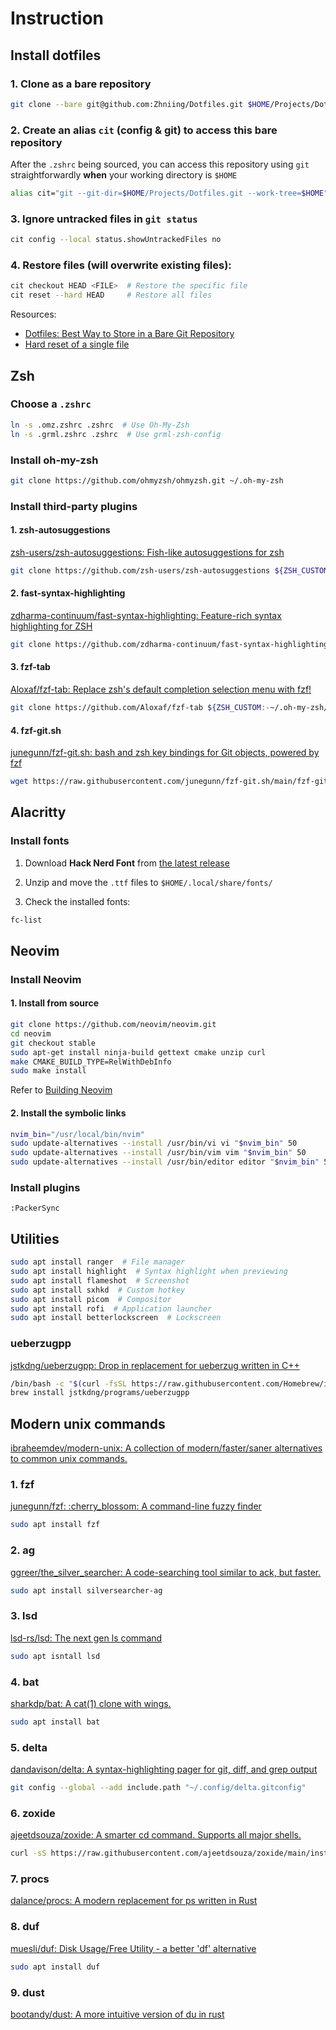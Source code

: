 # Instruction

## Install dotfiles

### 1. Clone as a bare repository

```bash
git clone --bare git@github.com:Zhniing/Dotfiles.git $HOME/Projects/Dotfiles.git
```

### 2. Create an alias `cit` (**c**onfig & g**it**) to access this bare repository

After the `.zshrc` being sourced, you can access this repository using `git` straightforwardly **when** your working directory is `$HOME`

```bash
alias cit="git --git-dir=$HOME/Projects/Dotfiles.git --work-tree=$HOME"
```

### 3. Ignore untracked files in `git status`

```bash
cit config --local status.showUntrackedFiles no
```

### 4. Restore files (will overwrite existing files):

```bash
cit checkout HEAD <FILE>  # Restore the specific file
cit reset --hard HEAD     # Restore all files
```

Resources: 
- [Dotfiles: Best Way to Store in a Bare Git Repository](https://www.atlassian.com/git/tutorials/dotfiles)
- [Hard reset of a single file](https://stackoverflow.com/a/7147320)

## Zsh

### Choose a `.zshrc`

```bash
ln -s .omz.zshrc .zshrc  # Use Oh-My-Zsh
ln -s .grml.zshrc .zshrc  # Use grml-zsh-config
```

### Install oh-my-zsh

```bash
git clone https://github.com/ohmyzsh/ohmyzsh.git ~/.oh-my-zsh
```

### Install third-party plugins

#### 1. zsh-autosuggestions

[zsh-users/zsh-autosuggestions: Fish-like autosuggestions for zsh](https://github.com/zsh-users/zsh-autosuggestions)

```bash
git clone https://github.com/zsh-users/zsh-autosuggestions ${ZSH_CUSTOM:-~/.oh-my-zsh/custom}/plugins/zsh-autosuggestions
```

#### 2. fast-syntax-highlighting

[zdharma-continuum/fast-syntax-highlighting: Feature-rich syntax highlighting for ZSH](https://github.com/zdharma-continuum/fast-syntax-highlighting)

```bash
git clone https://github.com/zdharma-continuum/fast-syntax-highlighting.git ${ZSH_CUSTOM:-$HOME/.oh-my-zsh/custom}/plugins/fast-syntax-highlighting
```

#### 3. fzf-tab

[Aloxaf/fzf-tab: Replace zsh's default completion selection menu with fzf!](https://github.com/Aloxaf/fzf-tab)

```bash
git clone https://github.com/Aloxaf/fzf-tab ${ZSH_CUSTOM:-~/.oh-my-zsh/custom}/plugins/fzf-tab
```

#### 4. fzf-git.sh

[junegunn/fzf-git.sh: bash and zsh key bindings for Git objects, powered by fzf](https://github.com/junegunn/fzf-git.sh)

```bash
wget https://raw.githubusercontent.com/junegunn/fzf-git.sh/main/fzf-git.sh -O ${ZSH_CUSTOM:-~/.oh-my-zsh/custom}/fzf-git.zsh
```

## Alacritty

### Install fonts

1. Download **Hack Nerd Font** from [the latest release](https://github.com/ryanoasis/nerd-fonts/releases/latest)

2. Unzip and move the `.ttf` files to `$HOME/.local/share/fonts/`

3. Check the installed fonts:

```bash
fc-list
```

## Neovim

### Install Neovim

#### 1. Install from source

```bash
git clone https://github.com/neovim/neovim.git
cd neovim
git checkout stable
sudo apt-get install ninja-build gettext cmake unzip curl
make CMAKE_BUILD_TYPE=RelWithDebInfo
sudo make install
```

Refer to [Building Neovim](https://github.com/neovim/neovim/wiki/Building-Neovim)

#### 2. Install the symbolic links

```bash
nvim_bin="/usr/local/bin/nvim"
sudo update-alternatives --install /usr/bin/vi vi "$nvim_bin" 50
sudo update-alternatives --install /usr/bin/vim vim "$nvim_bin" 50
sudo update-alternatives --install /usr/bin/editor editor "$nvim_bin" 50
```

### Install plugins

```vim
:PackerSync
```

## Utilities

```bash
sudo apt install ranger  # File manager
sudo apt install highlight  # Syntax highlight when previewing
sudo apt install flameshot  # Screenshot
sudo apt install sxhkd  # Custom hotkey
sudo apt install picom  # Compositor
sudo apt install rofi  # Application launcher
sudo apt install betterlockscreen  # Lockscreen
```

### ueberzugpp

[jstkdng/ueberzugpp: Drop in replacement for ueberzug written in C++](https://github.com/jstkdng/ueberzugpp)

```bash
/bin/bash -c "$(curl -fsSL https://raw.githubusercontent.com/Homebrew/install/HEAD/install.sh)"
brew install jstkdng/programs/ueberzugpp
```

## Modern unix commands

[ibraheemdev/modern-unix: A collection of modern/faster/saner alternatives to common unix commands.](https://github.com/ibraheemdev/modern-unix)

### 1. fzf

[junegunn/fzf: :cherry\_blossom: A command-line fuzzy finder](https://github.com/junegunn/fzf)

```bash
sudo apt install fzf
```

### 2. ag

[ggreer/the\_silver\_searcher: A code-searching tool similar to ack, but faster.](https://github.com/ggreer/the_silver_searcher)

```bash
sudo apt install silversearcher-ag
```

### 3. lsd

[lsd-rs/lsd: The next gen ls command](https://github.com/lsd-rs/lsd)

```bash
sudo apt isntall lsd
```

### 4. bat

[sharkdp/bat: A cat(1) clone with wings.](https://github.com/sharkdp/bat)

```bash
sudo apt install bat
```

### 5. delta

[dandavison/delta: A syntax-highlighting pager for git, diff, and grep output](https://github.com/dandavison/delta/releases/latest)

```bash
git config --global --add include.path "~/.config/delta.gitconfig"
```

### 6. zoxide

[ajeetdsouza/zoxide: A smarter cd command. Supports all major shells.](https://github.com/ajeetdsouza/zoxide)

```bash
curl -sS https://raw.githubusercontent.com/ajeetdsouza/zoxide/main/install.sh | bash
```

### 7. procs

[dalance/procs: A modern replacement for ps written in Rust](https://github.com/dalance/procs/releases/latest)


### 8. duf

[muesli/duf: Disk Usage/Free Utility - a better 'df' alternative](https://github.com/muesli/duf)

```bash
sudo apt install duf
```

### 9. dust

[bootandy/dust: A more intuitive version of du in rust](https://github.com/bootandy/dust/releases/latest)
